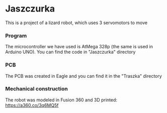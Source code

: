 # Jaszczurka

This is a project of a lizard robot, which uses 3 servomotors to move

### Program

The microcontroller we have used is AtMega 328p (the same is used in Arduino UNO).
You can find the code in "Jaszczurka" directory

### PCB
The PCB was created in Eagle and you can find it in the "Traszka" directory

### Mechanical construction
The robot was modeled in Fusion 360 and 3D printed:
https://a360.co/3q6MQ5f
